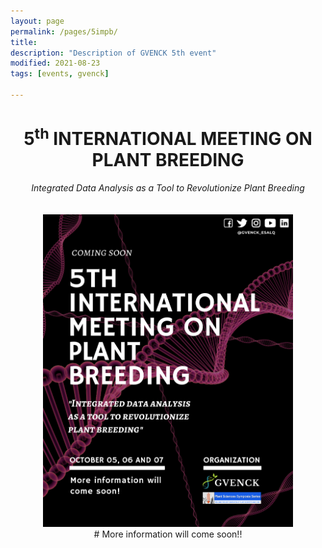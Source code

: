 ```yaml
---
layout: page
permalink: /pages/5impb/
title: 
description: "Description of GVENCK 5th event"
modified: 2021-08-23
tags: [events, gvenck]

---
```


<center><h1>5<sup>th</sup> INTERNATIONAL MEETING ON PLANT BREEDING</h1>
<i>Integrated Data Analysis as a Tool to Revolutionize Plant Breeding</i></center>
<br><br>


<center>
<img src="../images/poster_5impb.png" height="500" width="auto">
<center>


<center>
# More information will come soon!!
<center>
